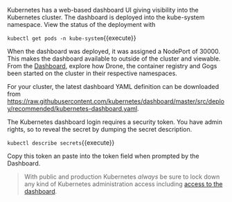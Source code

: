 Kubernetes has a web-based dashboard UI giving visibility into the Kubernetes cluster. The dashboard is deployed into the kube-system namespace. View the status of the deployment with 

`kubectl get pods -n kube-system`{{execute}}

When the dashboard was deployed, it was assigned a NodePort of 30000. This makes the dashboard available to outside of the cluster and viewable. From the [Dashboard](https://[[HOST_SUBDOMAIN]]-30000-[[KATACODA_HOST]].environments.katacoda.com/), explore how Drone, the container registry and Gogs been started on the cluster in their respective namespaces.

For your cluster, the latest dashboard YAML definition can be downloaded from https://raw.githubusercontent.com/kubernetes/dashboard/master/src/deploy/recommended/kubernetes-dashboard.yaml.

The Kubernetes dashboard login requires a security token. You have admin rights, so to reveal the secret by dumping the secret description.

`kubectl describe secrets`{{execute}}

Copy this token an paste into the token field when prompted by the Dashboard. 

> With public and production Kubernetes *always* be sure to lock down any kind of Kubernetes administration access including [access to the dashboard](https://www.wired.com/story/cryptojacking-tesla-amazon-cloud/).